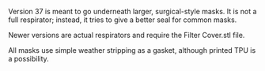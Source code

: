 Version 37 is meant to go underneath larger, surgical-style masks. It is not a full respirator; instead, it tries to give a better seal for common masks.

Newer versions are actual respirators and require the Filter Cover.stl file.

All masks use simple weather stripping as a gasket, although printed TPU is a possibility.

